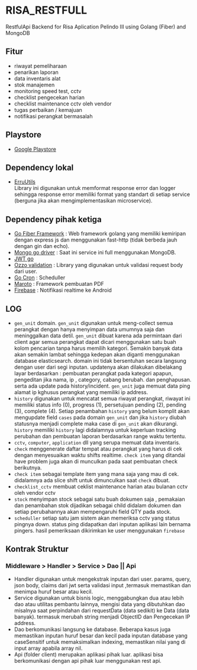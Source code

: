 # RISA_RESTFULL

RestfulApi Backend for Risa Aplication Pelindo III using Golang (Fiber) and MongoDB

## Fitur
- riwayat pemeliharaan
- penarikan laporan
- data inventaris alat
- stok manajemen
- monitoring speed test, cctv
- checklist pengecekan harian
- checklist maintenance cctv oleh vendor
- tugas perbaikan / kemajuan
- notifikasi perangkat bermasalah


## Playstore
- [Google Playstore](https://play.google.com/store/apps/details?id=dev.muchlis.risa2)

## Dependency lokal

- [ErruUtils](https://github.com/muchlist/erru_utils_go/)  
  Library ini digunakan untuk memformat response error dan logger sehingga response error memiliki format yang standart
  di setiap service (berguna jika akan mengimplementasikan microservice).

## Dependency pihak ketiga

- [Go Fiber Framework](https://github.com/gofiber/fiber/) : Web framework golang yang memiliki kemiripan dengan express
  js dan menggunakan fast-http (tidak berbeda jauh dengan gin dan echo).
- [Mongo go driver](https://go.mongodb.org/mongo-driver/) : Saat ini service ini full menggunakan MongoDB.
- [JWT go](https://github.com/dgrijalva/jwt-go/)
- [Ozzo validation](https://github.com/go-ozzo/ozzo-validation/) : Library yang digunakan untuk validasi request body
  dari user.
- [Go Cron](https://github.com/go-co-op/gocron/) : Scheduller
- [Maroto](https://github.com/johnfercher/maroto/) : Framework pembuatan PDF
- [Firebase](https://firebase.google.com/go/v4) : Notifikasi realtime ke Android

## LOG

- `gen_unit` domain. `gen_unit` digunakan untuk meng-collect semua perangkat dengan hanya menyimpan data umumnya saja
  dan meninggalkan data detil.
  `gen_unit` dibuat karena ada permintaan dari client agar semua perangkat dapat dicari menggunakan satu buah kolom
  pencarian tanpa harus memilih kategori. Semakin banyak data akan semakin lambat sehingga kedepan akan diganti
  menggunakan database elasticsearch. domain ini tidak bersentuhan secara langsung dengan user dari segi inputan.
  updatenya akan dilakukan dibelakang layar berdasarkan : pembuatan perangkat pada kategori apapun, pengeditan jika nama,
  ip , category, cabang berubah. dan penghapusan. serta ada update pada history/incident.  `gen_unit` juga memuat data ping alamat ip kghusus perangkat
yang memiliki ip address.
- `history` digunakan untuk mencatat semua riwayat perangkat, riwayat ini memiliki status info (0), progress (1),
  persetujuan pending (2), pending (3), complete (4). Setiap penambahan `history` yang belum komplit akan mengupdate
  field `cases` pada domain `gen_unit` dan jika `history` diubah statusnya menjadi complete maka case di `gen_unit` akan dikurangi.
  `history` memiliki `history` lagi didalamnya untuk keperluan tracking perubahan dan pembuatan laporan
  berdasarkan range waktu tertentu.
- `cctv`, `computer`, `application` dll yang serupa memuat data inventaris.
- `check` menggenerate daftar tempat atau perangkat yang harus di cek dengan menyesuaikan waktu shifts realtime.
  `check item` yang ditandai have problem juga akan di munculkan pada saat pembuatan check berikutnya.
- `check item` sebagai template item yang mana saja yang mau di cek. didalamnya ada slice shift untuk dimunculkan
  saat `check` dibuat.
- `checklist_cctv` membuat ceklist maintenance harian atau bulanan cctv oleh vendor cctv
- `stock` menyimpan stock sebagai satu buah dokumen saja , pemakaian dan penambahan stok dijadikan sebagai child didalam
  dokumen dan setiap perubahannya akan mempengaruhi field QTY pada stock.
- `scheduller` setiap satu jam sistem akan memeriksa cctv yang status pingnya down. status ping didapatkan dari inputan aplikasi lain bernama pingers.
hasil pemeriksaan dikirimkan ke user menggunakan `firebase`


## Kontrak Struktur

### Middleware > Handler > Service > Dao || Api

- Handler digunakan untuk mengekstrak inputan dari user. params, query, json body, claims dari jwt serta validasi input
  ,termasuk memastikan dan menimpa huruf besar atau kecil.
- Service digunakan untuk bisnis logic, menggabungkan dua atau lebih dao atau utilitas pembantu lainnya, mengisi data
  yang dibutuhkan dao misalnya saat perpindahan dari requestData (data sedikit) ke Data (data banyak). termasuk merubah
  string menjadi ObjectID dan Pengecekan IP address.
- Dao berkomunikasi langsung ke database. Beberapa kasus juga memastikan inputan huruf besar dan kecil pada inputan
  database yang caseSensitif untuk memaksimalkan indexing, memastikan nilai yang di input array<T> apabila array nil.
- Api (folder client) merupakan aplikasi pihak luar. aplikasi bisa berkomunikasi dengan api pihak luar menggunakan rest api.
